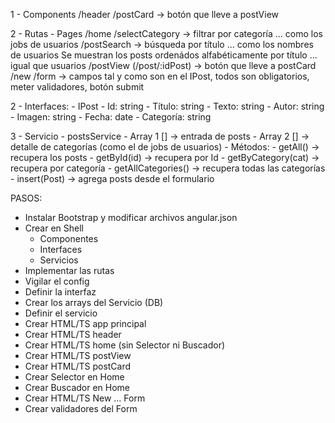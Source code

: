 1 - Components
                /header
                /postCard -> botón que lleve a postView
                
2 - Rutas - Pages
                /home
                    /selectCategory -> filtrar por categoría ... como los jobs de usuarios
                    /postSearch -> búsqueda por título ... como los nombres de usuarios
                    Se muestran los posts ordenádos alfabéticamente por título ... igual que usuarios
                /postView (/post/:idPost) -> botón que lleve a postCard
                /new
                    /form -> campos tal y como son en el IPost, todos son obligatorios, meter validadores, botón submit

2 - Interfaces:
            - IPost
                - Id: string
                - Título: string
                - Texto: string
                - Autor: string
                - Imagen: string
                - Fecha: date
                - Categoría: string
               
3 - Servicio - postsService
                - Array 1 [] -> entrada de posts
                - Array 2 [] -> detalle de categorías (como el de jobs de usuarios)
                - Métodos:
                    - getAll() ->  recupera los posts
                    - getById(id) -> recupera por Id
                    - getByCategory(cat) -> recupera por categoría
                    - getAllCategories() -> recupera todas las categorías
                    - insert(Post) -> agrega posts desde el formulario



PASOS:

- Instalar Bootstrap y modificar archivos angular.json
- Crear en Shell
    - Componentes
    - Interfaces
    - Servicios
- Implementar las rutas
- Vigilar el config
- Definir la interfaz
- Crear los arrays del Servicio (DB)
- Definir el servicio
- Crear HTML/TS app principal
- Crear HTML/TS header
- Crear HTML/TS home (sin Selector ni Buscador)
- Crear HTML/TS postView
- Crear HTML/TS postCard
- Crear Selector en Home
- Crear Buscador en Home
- Crear HTML/TS New ... Form
- Crear validadores del Form

                   
        
